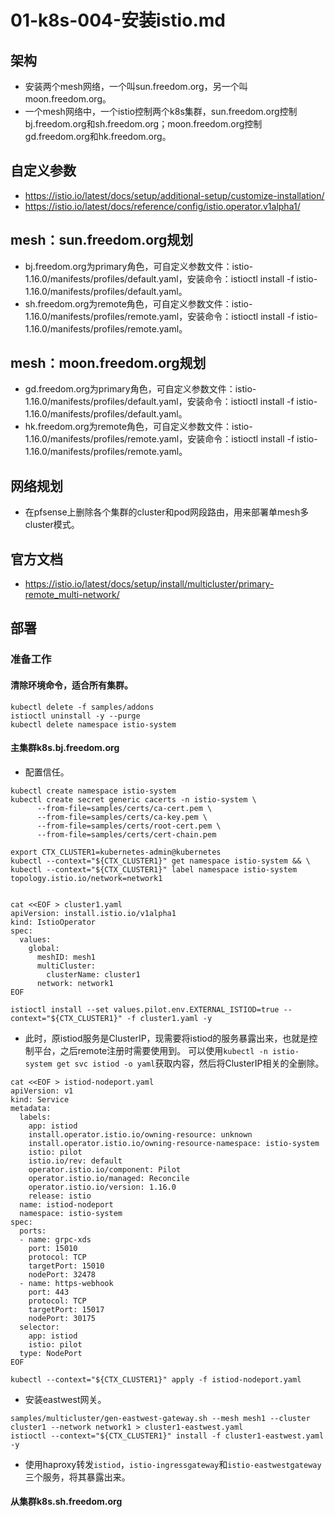 # 01-k8s-004-安装istio.md

## 架构
- 安装两个mesh网络，一个叫sun.freedom.org，另一个叫moon.freedom.org。
- 一个mesh网络中，一个istio控制两个k8s集群，sun.freedom.org控制bj.freedom.org和sh.freedom.org；moon.freedom.org控制gd.freedom.org和hk.freedom.org。

## 自定义参数
- https://istio.io/latest/docs/setup/additional-setup/customize-installation/
- https://istio.io/latest/docs/reference/config/istio.operator.v1alpha1/

## mesh：sun.freedom.org规划
- bj.freedom.org为primary角色，可自定义参数文件：istio-1.16.0/manifests/profiles/default.yaml，安装命令：istioctl install -f istio-1.16.0/manifests/profiles/default.yaml。
- sh.freedom.org为remote角色，可自定义参数文件：istio-1.16.0/manifests/profiles/remote.yaml，安装命令：istioctl install -f istio-1.16.0/manifests/profiles/remote.yaml。

## mesh：moon.freedom.org规划
- gd.freedom.org为primary角色，可自定义参数文件：istio-1.16.0/manifests/profiles/default.yaml，安装命令：istioctl install -f istio-1.16.0/manifests/profiles/default.yaml。
- hk.freedom.org为remote角色，可自定义参数文件：istio-1.16.0/manifests/profiles/remote.yaml，安装命令：istioctl install -f istio-1.16.0/manifests/profiles/remote.yaml。

## 网络规划
- 在pfsense上删除各个集群的cluster和pod网段路由，用来部署单mesh多cluster模式。

## 官方文档
- https://istio.io/latest/docs/setup/install/multicluster/primary-remote_multi-network/

## 部署
### 准备工作
#### 清除环境命令，适合所有集群。
```shell
kubectl delete -f samples/addons
istioctl uninstall -y --purge
kubectl delete namespace istio-system
```

#### 主集群k8s.bj.freedom.org
- 配置信任。
```shell
kubectl create namespace istio-system
kubectl create secret generic cacerts -n istio-system \
      --from-file=samples/certs/ca-cert.pem \
      --from-file=samples/certs/ca-key.pem \
      --from-file=samples/certs/root-cert.pem \
      --from-file=samples/certs/cert-chain.pem

export CTX_CLUSTER1=kubernetes-admin@kubernetes
kubectl --context="${CTX_CLUSTER1}" get namespace istio-system && \
kubectl --context="${CTX_CLUSTER1}" label namespace istio-system topology.istio.io/network=network1


cat <<EOF > cluster1.yaml
apiVersion: install.istio.io/v1alpha1
kind: IstioOperator
spec:
  values:
    global:
      meshID: mesh1
      multiCluster:
        clusterName: cluster1
      network: network1
EOF

istioctl install --set values.pilot.env.EXTERNAL_ISTIOD=true --context="${CTX_CLUSTER1}" -f cluster1.yaml -y

```

- 此时，原istiod服务是ClusterIP，现需要将istiod的服务暴露出来，也就是控制平台，之后remote注册时需要使用到。
  可以使用`kubectl -n istio-system get svc istiod -o yaml`获取内容，然后将ClusterIP相关的全删除。
```shell
cat <<EOF > istiod-nodeport.yaml
apiVersion: v1
kind: Service
metadata:
  labels:
    app: istiod
    install.operator.istio.io/owning-resource: unknown
    install.operator.istio.io/owning-resource-namespace: istio-system
    istio: pilot
    istio.io/rev: default
    operator.istio.io/component: Pilot
    operator.istio.io/managed: Reconcile
    operator.istio.io/version: 1.16.0
    release: istio
  name: istiod-nodeport
  namespace: istio-system
spec:
  ports:
  - name: grpc-xds
    port: 15010
    protocol: TCP
    targetPort: 15010
    nodePort: 32478
  - name: https-webhook
    port: 443
    protocol: TCP
    targetPort: 15017
    nodePort: 30175
  selector:
    app: istiod
    istio: pilot
  type: NodePort
EOF

kubectl --context="${CTX_CLUSTER1}" apply -f istiod-nodeport.yaml
```

- 安装eastwest网关。
```shell
samples/multicluster/gen-eastwest-gateway.sh --mesh mesh1 --cluster cluster1 --network network1 > cluster1-eastwest.yaml
istioctl --context="${CTX_CLUSTER1}" install -f cluster1-eastwest.yaml -y
```

- 使用haproxy转发`istiod`，`istio-ingressgateway`和`istio-eastwestgateway`三个服务，将其暴露出来。

#### 从集群k8s.sh.freedom.org
